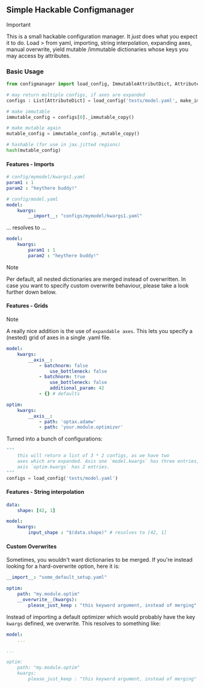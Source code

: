 ## Simple Hackable Configmanager

> [!IMPORTANT] 
> This is a small hackable configuration manager. It *just* does what you expect it to do. Load > from yaml, importing, string interpolation, expanding axes, manual overwrite, yield mutable
> /immutable dictionaries whose keys you may access by attributes.

### Basic Usage

```python
from configmanager import load_config, ImmutableAttributDict, AttributeDict

# may return multiple configs, if axes are expanded
configs : List[AttributeDict] = load_config('tests/model.yaml', make_immutable=False)

# make immutable
immutable_config = configs[0]._immutable_copy()

# make mutable again
mutable_config = immutable_config._mutable_copy()

# hashable (for use in jax.jitted regions)
hash(mutable_config)
```
#### Features - Imports

```yaml
# config/mymodel/kwargs1.yaml
param1 : 1
param2 : "heythere buddy!"
```

```yaml
# config/model.yaml
model:
    kwargs:
        __import__: "configs/mymodel/kwargs1.yaml"
```

... resolves to ...

```yaml
model:
    kwargs:
        param1 : 1
        param2 : "heythere buddy!"
```

> [!NOTE] 
> Per default, all nested dictionaries are merged instead of overwritten. In case you want to specify custom overwrite behaviour, please take a look further down below.

#### Features - Grids 

> [!NOTE] 
> A really nice addition is the use of `expandable axes`. This lets you specify a (nested) grid of axes in a single .yaml file.

```yaml
model:
    kwargs:
        __axis__:
            - batchnorm: false
                use_bottleneck: false
            - batchnorm: true
                use_bottleneck: false
                additional_param: 42
            - {} # defaults

optim:    
    kwargs:
        __axis__:
            - path: 'optax.adamw'
            - path: 'your.module.optimizer'
```

Turned into a bunch of configurations:

```python
"""
    this will return a list of 3 * 2 configs, as we have two
    axes which are expanded. Axis one `model.kwargs` has three entries,
    axis `optim.kwargs` has 2 entries. 
"""
configs = load_config('tests/model.yaml')
```

#### Features - String interpolation

```yaml
data:
    shape: [42, 1]

model:
    kwargs:
        input_shape : "$(data.shape)" # resolves to [42, 1]
```

#### Custom Overwrites

Sometimes, you wouldn't want dictionaries to be merged. If you're instead looking for a hard-overwrite option, here it is:

```yaml
__import__: "some_default_setup.yaml"

optim:
    path: "my.module.optim"
    __overwrite__(kwargs):
        please_just_keep : "this keyword argument, instead of merging"
```

Instead of importing a default optimizer which would probably have the key `kwargs` defined, we overwrite. This resolves to something like:

```yaml
model:
    ...

...

optim:
    path: "my.module.optim"
    kwargs:
        please_just_keep : "this keyword argument, instead of merging"

```
